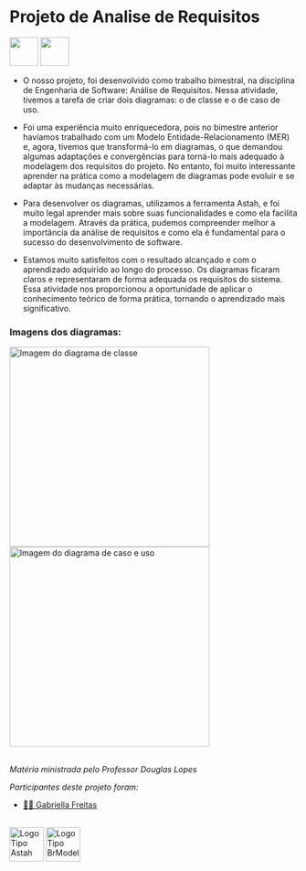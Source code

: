 <h1>
  Projeto de Analise de Requisitos
</h1>
<div>
  <img style="height:50px" src="https://github.com/gsfgabi/ProjetoAnalisedeRequisitos/assets/89532466/bf4c7b55-f147-4970-b543-a89de6a726f1"/> 
  <img style="height:50px" src="https://github.com/gsfgabi/ProjetoAnalisedeRequisitos/assets/89532466/c47d6746-f970-471d-989b-10b62fdfd5ee"/>
</div>

- <p>O nosso projeto, foi desenvolvido como trabalho bimestral, na disciplina de Engenharia de Software: Análise de Requisitos. Nessa atividade, tivemos a tarefa de criar dois diagramas: o de classe e o de caso de uso.</p> 

- <p>Foi uma experiência muito enriquecedora, pois no bimestre anterior havíamos trabalhado com um Modelo Entidade-Relacionamento (MER) e, agora, tivemos que transformá-lo em diagramas, o que demandou algumas adaptações e convergências para torná-lo mais adequado à modelagem dos requisitos do projeto. No entanto, foi muito interessante aprender na prática como a modelagem de diagramas pode evoluir e se adaptar às mudanças necessárias.</p> 

- <p>Para desenvolver os diagramas, utilizamos a ferramenta Astah, e foi muito legal aprender mais sobre suas funcionalidades e como ela facilita a modelagem. Através da prática, pudemos compreender melhor a importância da análise de requisitos e como ela é fundamental para o sucesso do desenvolvimento de software.</p> 

- <p>Estamos muito satisfeitos com o resultado alcançado e com o aprendizado adquirido ao longo do processo. Os diagramas ficaram claros e representaram de forma adequada os requisitos do sistema. Essa atividade nos proporcionou a oportunidade de aplicar o conhecimento teórico de forma prática, tornando o aprendizado mais significativo.</p>

<h3>Imagens dos diagramas:</h3>
<div>
  <img style="height:350px" src="https://github.com/gsfgabi/ProjetoAnalisedeRequisitos/assets/89532466/991035be-8e03-456f-bcfe-c0e7688b79e7" alt="Imagem do diagrama de classe"/> 
  <img style="height:350px; width:350px" src="https://github.com/gsfgabi/ProjetoAnalisedeRequisitos/assets/89532466/f609616c-e923-4758-8f87-495dc69b9f09" alt="Imagem do diagrama de caso e uso"/> 
</div>

<br>
<p><i>Matéria ministrada pelo Professor Douglas Lopes</i></p>
<p><i>Participantes deste projeto foram:</i></p>

- <a href ="https://github.com/gsfgabi"> 👩‍💻 Gabriella Freitas</a>

<br>

<div>
  <img style="height:60px" src="https://github.com/gsfgabi/ProjetoAnalisedeRequisitos/assets/89532466/ba456b87-1d53-4b52-a037-34c77a7c75cf" alt="LogoTipo Astah"/>
  <img style="height:60px" src="https://app.brmodeloweb.com/5cceb53251d6e9827b44.svg" alt="LogoTipo BrModelo"/>
</div>

 

